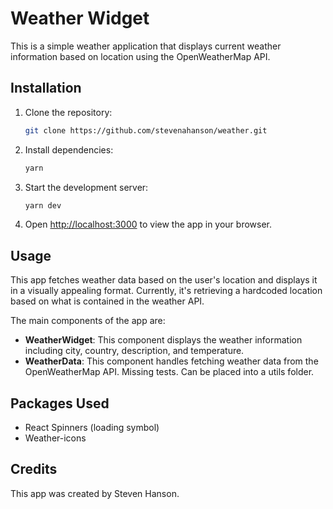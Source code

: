 # Weather Widget

This is a simple weather application that displays current weather information based on location using the OpenWeatherMap API.

## Installation

1. Clone the repository:

   ```bash
   git clone https://github.com/stevenahanson/weather.git
   ```

2. Install dependencies:

   ```bash
   yarn
   ```

3. Start the development server:

   ```bash
   yarn dev
   ```

4. Open [http://localhost:3000](http://localhost:3000) to view the app in your browser.

## Usage

This app fetches weather data based on the user's location and displays it in a visually appealing format. Currently, it's retrieving a hardcoded location based on what is contained in the weather API.

The main components of the app are:

- **WeatherWidget**: This component displays the weather information including city, country, description, and temperature.
- **WeatherData**: This component handles fetching weather data from the OpenWeatherMap API. Missing tests. Can be placed into a utils folder.

## Packages Used

- React Spinners (loading symbol)
- Weather-icons 

## Credits

This app was created by Steven Hanson.
